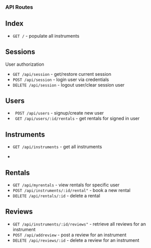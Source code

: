### API Routes

## Index
* ```GET /``` - populate all instruments

## Sessions
User authorization
* ```GET /api/session``` - get/restore current session
* ```POST /api/session``` - login user via credentials
* ```DELETE /api/session``` - logout user/clear session user

## Users
* ``` POST /api/users``` - signup/create new user
* ``` GET /api/users/:id/rentals``` - get rentals for signed in user

## Instruments
* ```GET /api/instruments``` - get all instruments
* ```GET /api/instruments/:id - get single instrument

## Rentals
* ```GET /api/myrentals``` - view rentals for specific user
* ```POST /api/instruments/:id/rental"``` - book a new rental
* ```DELETE /api/rentals/:id``` - delete a rental

## Reviews
* ```GET /api/instruments/:id/reviews"``` - retrieve all reviews for an instrument
* ```POST /api/addreview``` - post a review for an instrument
* ```DELETE /api/reviews/:id``` - delete a review for an instrument
